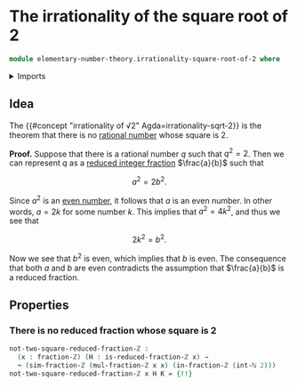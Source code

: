 # The irrationality of the square root of 2

```agda
module elementary-number-theory.irrationality-square-root-of-2 where
```

<details><summary>Imports</summary>

```agda
open import elementary-number-theory.integer-fractions
open import elementary-number-theory.integers
open import elementary-number-theory.multiplication-integer-fractions
open import elementary-number-theory.natural-numbers
open import elementary-number-theory.reduced-integer-fractions

open import foundation.identity-types
open import foundation.negation
```

</details>

## Idea

The {{#concept "irrationality of √2" Agda=irrationality-sqrt-2}} is the theorem
that there is no [rational number](elementary-number-theory.rational-numbers.md)
whose square is $2$.

**Proof.** Suppose that there is a rational number $q$ such that $q^2 = 2$. Then
we can represent $q$ as a
[reduced integer fraction](elementary-number-theory.reduced-integer-fractions.md)
$\frac{a}{b}$ such that

$$
a^2 = 2b^2.
$$

Since $a^2$ is an
[even number](elementary-number-theory.parity-natural-numbers.md), it follows
that $a$ is an even number. In other words, $a = 2k$ for some number $k$. This
implies that $a^2 = 4k^2$, and thus we see that

$$
2k^2 = b^2.
$$

Now we see that $b^2$ is even, which implies that $b$ is even. The consequence
that both $a$ and $b$ are even contradicts the assumption that $\frac{a}{b}$ is
a reduced fraction.

## Properties

### There is no reduced fraction whose square is $2$

```agda
not-two-square-reduced-fraction-ℤ :
  (x : fraction-ℤ) (H : is-reduced-fraction-ℤ x) →
  ¬ (sim-fraction-ℤ (mul-fraction-ℤ x x) (in-fraction-ℤ (int-ℕ 2)))
not-two-square-reduced-fraction-ℤ x H K = {!!}
```
